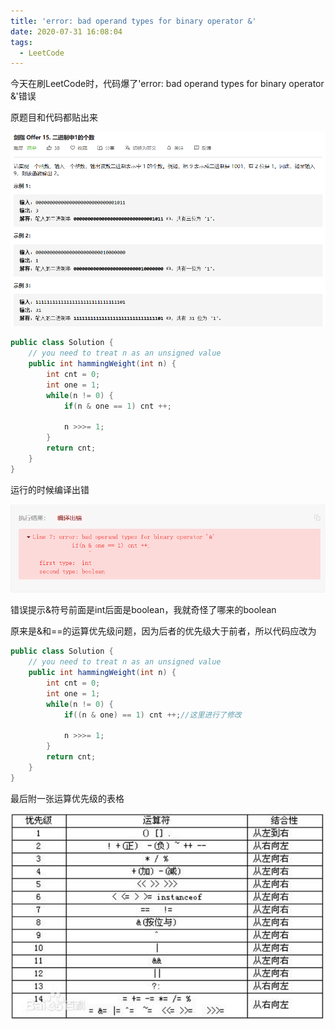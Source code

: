 ```yaml
---
title: 'error: bad operand types for binary operator &'
date: 2020-07-31 16:08:04
tags:
  - LeetCode
---
```


今天在刷LeetCode时，代码爆了'error: bad operand types for binary operator &'错误

原题目和代码都贴出来

![1](error-bad-operand-types-for-binary-operator/1.png)

```java
public class Solution {
    // you need to treat n as an unsigned value
    public int hammingWeight(int n) {
        int cnt = 0;
        int one = 1;
        while(n != 0) {
            if(n & one == 1) cnt ++;

            n >>>= 1;
        }
        return cnt;
    }
}
```

运行的时候编译出错

![2](error-bad-operand-types-for-binary-operator/2.png)



错误提示&符号前面是int后面是boolean，我就奇怪了哪来的boolean

原来是&和==的运算优先级问题，因为后者的优先级大于前者，所以代码应改为

```java
public class Solution {
    // you need to treat n as an unsigned value
    public int hammingWeight(int n) {
        int cnt = 0;
        int one = 1;
        while(n != 0) {
            if((n & one) == 1) cnt ++;//这里进行了修改

            n >>>= 1;
        }
        return cnt;
    }
}
```

最后附一张运算优先级的表格

![3](error-bad-operand-types-for-binary-operator/3.png)